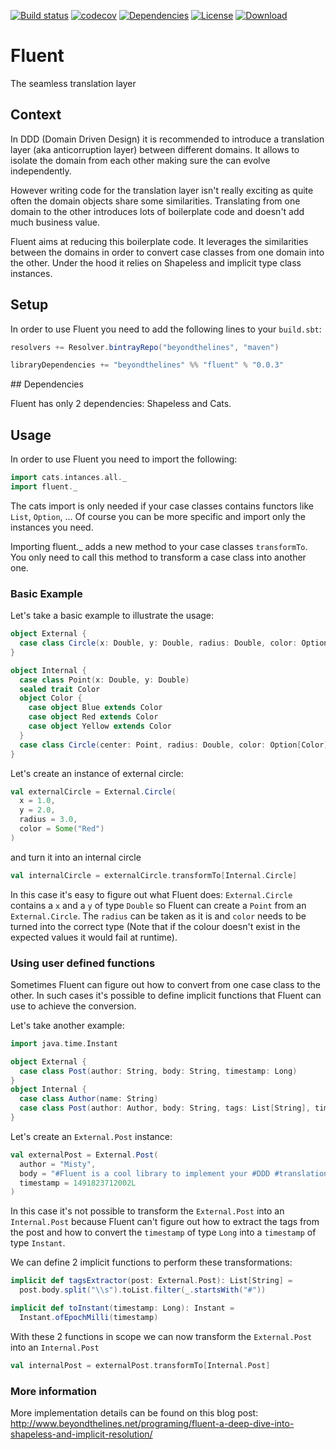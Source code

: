 [![Build status](https://api.travis-ci.org/btlines/fluent.svg?branch=master)](https://travis-ci.org/btlines/fluent)
[![codecov](https://codecov.io/gh/btlines/fluent/branch/master/graph/badge.svg)](https://codecov.io/gh/btlines/fluent)
[![Dependencies](https://app.updateimpact.com/badge/852442212779298816/fluent.svg?config=compile)](https://app.updateimpact.com/latest/852442212779298816/fluent)
[![License](https://img.shields.io/:license-MIT-blue.svg)](https://opensource.org/licenses/MIT)
[![Download](https://api.bintray.com/packages/beyondthelines/maven/fluent/images/download.svg) ](https://bintray.com/beyondthelines/maven/fluent/_latestVersion)

# Fluent
The seamless translation layer

## Context

In DDD (Domain Driven Design) it is recommended to introduce a translation layer (aka anticorruption layer) between different domains. It allows to isolate the domain from each other making sure the can evolve independently.

However writing code for the translation layer isn't really exciting as quite often the domain objects share some similarities. Translating from one domain to the other introduces lots of boilerplate code and doesn't add much business value.

Fluent aims at reducing this boilerplate code. It leverages the similarities between the domains in order to convert case classes from one domain into the other. Under the hood it relies on Shapeless and implicit type class instances.

## Setup

In order to use Fluent you need to add the following lines to your `build.sbt`:

```scala
resolvers += Resolver.bintrayRepo("beyondthelines", "maven")

libraryDependencies += "beyondthelines" %% "fluent" % "0.0.3"
```

## Dependencies

Fluent has only 2 dependencies: Shapeless and Cats.

## Usage

In order to use Fluent you need to import the following:

```scala
import cats.intances.all._ 
import fluent._
```

The cats import is only needed if your case classes contains functors like `List`, `Option`, ... Of course you can be more specific and import only the instances you need. 

Importing fluent._ adds a new method to your case classes `transformTo`. You only need to call this method to transform a case class into another one.

### Basic Example

Let's take a basic example to illustrate the usage:

```scala
object External {
  case class Circle(x: Double, y: Double, radius: Double, color: Option[String])
}

object Internal {
  case class Point(x: Double, y: Double)
  sealed trait Color
  object Color {
    case object Blue extends Color
    case object Red extends Color
    case object Yellow extends Color
  }
  case class Circle(center: Point, radius: Double, color: Option[Color])
}
```

Let's create an instance of external circle:

```scala
val externalCircle = External.Circle(
  x = 1.0,
  y = 2.0,
  radius = 3.0,
  color = Some("Red")
)
```

and turn it into an internal circle

```scala
val internalCircle = externalCircle.transformTo[Internal.Circle]
```

In this case it's easy to figure out what Fluent does:
`External.Circle` contains a `x` and a `y` of type `Double` so Fluent can create a `Point` from an `External.Circle`. The `radius` can be taken as it is and `color` needs to be turned into the correct type (Note that if the colour doesn't exist in the expected values it would fail at runtime).

### Using user defined functions

Sometimes Fluent can figure out how to convert from one case class to the other. In such cases it's possible to define implicit functions that Fluent can use to achieve the conversion.

Let's take another example:

```scala
import java.time.Instant

object External {
  case class Post(author: String, body: String, timestamp: Long)
}
object Internal {
  case class Author(name: String)
  case class Post(author: Author, body: String, tags: List[String], timestamp: Instant)
}
```

Let's create an `External.Post` instance:

```scala
val externalPost = External.Post(
  author = "Misty",
  body = "#Fluent is a cool library to implement your #DDD #translationLayer seamlessly",
  timestamp = 1491823712002L
)
```

In this case it's not possible to transform the `External.Post` into an `Internal.Post` because Fluent can't figure out how to extract the tags from the post and how to convert the `timestamp` of type `Long` into a `timestamp` of type `Instant`.

We can define 2 implicit functions to perform these transformations:

```scala
implicit def tagsExtractor(post: External.Post): List[String] =
  post.body.split("\\s").toList.filter(_.startsWith("#"))

implicit def toInstant(timestamp: Long): Instant = 
  Instant.ofEpochMilli(timestamp)
```

With these 2 functions in scope we can now transform the `External.Post` into an `Internal.Post`

```scala
val internalPost = externalPost.transformTo[Internal.Post]
```

### More information

More implementation details can be found on this blog post: http://www.beyondthelines.net/programing/fluent-a-deep-dive-into-shapeless-and-implicit-resolution/ 
